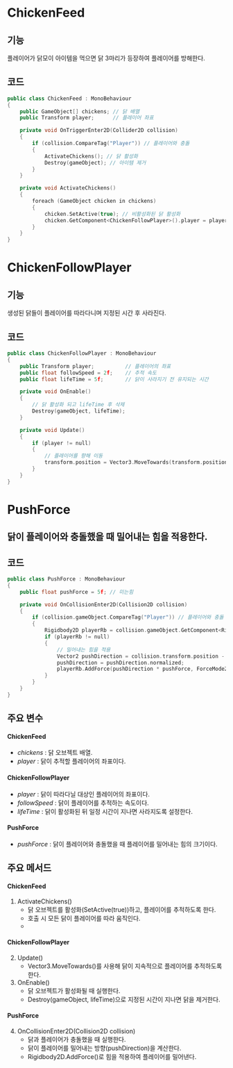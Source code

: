 # ChickenFeed
## 기능
플레이어가 닭모이 아이템을 먹으면 닭 3마리가 등장하여 플레이어를 방해한다.

## 코드
```C++
public class ChickenFeed : MonoBehaviour
{
    public GameObject[] chickens; // 닭 배열
    public Transform player;      // 플레이어 좌표

    private void OnTriggerEnter2D(Collider2D collision)
    {
        if (collision.CompareTag("Player")) // 플레이어와 충돌
        {
            ActivateChickens(); // 닭 활성화
            Destroy(gameObject); // 아이템 제거
        }
    }

    private void ActivateChickens()
    {
        foreach (GameObject chicken in chickens)
        {
            chicken.SetActive(true); // 비활성화된 닭 활성화
            chicken.GetComponent<ChickenFollowPlayer>().player = player; // 플레이어 추적
        }
    }
}
```

# ChickenFollowPlayer
## 기능
생성된 닭들이 플레이어를 따라다니며 지정된 시간 후 사라진다.

## 코드
```C++
public class ChickenFollowPlayer : MonoBehaviour
{
    public Transform player;          // 플레이어의 좌표
    public float followSpeed = 2f;    // 추적 속도
    public float lifeTime = 5f;       // 닭이 사라지기 전 유지되는 시간

    private void OnEnable()
    {
        // 닭 활성화 되고 lifeTime 후 삭제
        Destroy(gameObject, lifeTime);
    }

    private void Update()
    {
        if (player != null)
        {
            // 플레이어를 향해 이동
            transform.position = Vector3.MoveTowards(transform.position, player.position, followSpeed * Time.deltaTime);
        }
    }
}
```

# PushForce
## 닭이 플레이어와 충돌했을 때 밀어내는 힘을 적용한다.

## 코드
```C++
public class PushForce : MonoBehaviour
{
    public float pushForce = 5f; // 미는힘

    private void OnCollisionEnter2D(Collision2D collision)
    {
        if (collision.gameObject.CompareTag("Player")) // 플레이어와 충돌
        {
            Rigidbody2D playerRb = collision.gameObject.GetComponent<Rigidbody2D>();
            if (playerRb != null)
            {
                // 밀어내는 힘을 적용
                Vector2 pushDirection = collision.transform.position - transform.position;
                pushDirection = pushDirection.normalized;
                playerRb.AddForce(pushDirection * pushForce, ForceMode2D.Impulse);
            }
        }
    }
}
```

## 주요 변수
#### ChickenFeed
- *chickens* : 닭 오브젝트 배열.
- *player* : 닭이 추적할 플레이어의 좌표이다.

#### ChickenFollowPlayer
- *player* : 닭이 따라다닐 대상인 플레이어의 좌표이다.
- *followSpeed* : 닭이 플레이어를 추적하는 속도이다.
- *lifeTime* : 닭이 활성화된 뒤 일정 시간이 지나면 사라지도록 설정한다.

#### PushForce
- *pushForce* : 닭이 플레이어와 충돌했을 때 플레이어를 밀어내는 힘의 크기이다.

## 주요 메서드
#### ChickenFeed
1. ActivateChickens()
    - 닭 오브젝트를 활성화(SetActive(true))하고, 플레이어를 추적하도록 한다.
    - 호출 시 모든 닭이 플레이어를 따라 움직인다.
    - 
#### ChickenFollowPlayer
2. Update()
    - Vector3.MoveTowards()를 사용해 닭이 지속적으로 플레이어를 추적하도록 한다.
3. OnEnable()
    - 닭 오브젝트가 활성화될 때 실행한다.
    - Destroy(gameObject, lifeTime)으로 지정된 시간이 지나면 닭을 제거한다.

#### PushForce
4. OnCollisionEnter2D(Collision2D collision)
    - 닭과 플레이어가 충돌했을 때 실행한다.
    - 닭이 플레이어를 밀어내는 방향(pushDirection)을 계산한다.
    - Rigidbody2D.AddForce()로 힘을 적용하여 플레이어를 밀어낸다.
